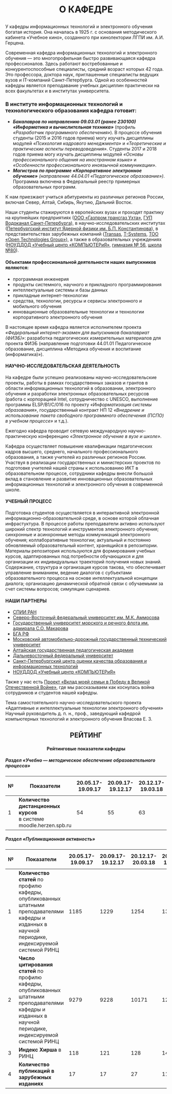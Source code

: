 # <p align='center'> О КАФЕДРЕ </p>

У кафедры информационных технологий и электронного обучения богатая история. Она началась в 1925 г. с основания методического кабинета «Учебное кино», созданного при кинолектории ЛГПИ им. А.И. Герцена.

Современная кафедра информационных технологий и электронного обучения — это многопрофильная быстро развивающаяся кафедра профессионалов. Здесь работают востребованные и конкурентоспособные специалисты, средний возраст которых 42 года. Это профессора, доктора наук, приглашенные специалисты ведущих вузов и IT-компаний Санкт-Петербурга. Одной из особенностей кафедры является преподавание учебных дисциплин практически на всех факультетах и в институтах университета.

### В институте информационных технологий и технологического образования кафедра готовит:

- ***Бакалавров по направлению 09.03.01 (ранее 230100) «Информатика и вычислительная техника»*** (профиль *«Разработчик программного обеспечения»*). В процессе обучения студенты (2015 и 2016 годов приема) могу изучать дисциплины модулей *«Психология кадрового менеджмента»* и *«Теоретические и практические аспекты переводоведения»*. Студенты 2017 и 2018 годов приема могу изучать дисциплины модулей *«Основы профессионального общения на иностранном языке»* и *«Особенности профессионального иноязычной коммуникации»*.
- ***Магистров по программе «Корпоративное электронное обучение»*** *(направление 44.04.01 «Педагогическое образование»)*. Программа включена в Федеральный реестр примерных образовательных программ.

К нам приезжают учиться абитуриенты из различных регионов России, включая Север, Алтай, Сибирь, Якутию, Дальний Восток. 

Наши студенты стажируются в европейских вузах и проходят практику на крупнейших предприятиях ([ООО «Газпром трансгаз Ухта»](https://ukhta-tr.gazprom.ru/), [ГУП Водоканал Санкт-Петербурга](http://www.vodokanal.spb.ru/)), в научно-исследовательских институтах ([Петербургский институт Ядерной физики им. Б.П. Константинова](http://www.pnpi.spb.ru/)), в представительствах зарубежных компаний ([Transas](https://www.transas.ru/), [T-Systems](https://www.t-systems.com/ru/ru), [ТОО «Open Technologies Group»](http://otgroup.kz/)), а также в образовательных учреждениях ([НОУДДОД «Учебный центр «КОМПЬЮТЕРиЯ»](https://www.computeria.ru/), [гимназия № 56](http://school56.org/), [школа №80](https://school80.spb.ru/ru)).

#### Объектами профессиональной деятельности наших выпускников являются: 

- программная инженерия
- продукты системного, научного и прикладного программирования
- интеллектуальные системы и базы данных
- прикладные интернет-технологии
- средства, технологии, ресурсы и сервисы электронного и мобильного обучения
- инновационные образовательные технологии и технологии корпоративного электронного обучения

В настоящее время кафедра является исполнителем проекта *«Федеральный интернет-экзамен для выпускников бакалавриат (ФИЭБ)»*: разработка педагогических измерительных материалов для проекта ФИЭБ (направление подготовки 44.01.01 Педагогическое образование, дисциплина «Методика обучения и воспитание (информатика)»).

#### НАУЧНО-ИССЛЕДОВАТЕЛЬСКАЯ ДЕЯТЕЛЬНОСТЬ

На кафедре были успешно реализованы научно-исследовательские проекты, работы в рамках государственных заказов и грантов в области информационных технологий в образовании, электронного обучения и разработки электронных образовательных ресурсов (работа с корпорацией Intel, сотрудничество с UNESCO, выполнение программы ELSP/B1/C/016 по проекту *«Информатизация системы образования»*, государственный контракт НП 12 *«Внедрение и использование пакета свободного программного обеспечения (ПСПО) в учебном процессе»* и т.д.).

Ежегодно кафедра проводит сетевую международную научно-практическую конференцию *«Электронное обучение в вузе и школе»*.

Кафедра осуществляет повышение квалификации педагогических кадров высшего, среднего, начального профессионального образования, а также учителей из различных регионов России. Участвуя в реализации государственных и министерских проектов по подготовке учителей нашей страны к использованию ИКТ в образовательном процессе, сотрудники кафедры внесли большой вклад в становление и развитие инновационных образовательных информационных технологий и электронного обучения в современной школе.

#### УЧЕБНЫЙ ПРОЦЕСС

Подготовка студентов осуществляется в интерактивной электронной информационно-образовательной среде, в основе которой облачная инфрастуктура. В процессе работы преподаватели активно используют широкий спектр технологий и инструментов электронного обучения; синхронные и асинхронные методы коммуникаций электронного обучения; коллаборативные технологии; актуальный и постоянно обновляемый образовательный контент, хранящийся в репозитории. Материалы репозитория используются для формирования учебных курсов, адаптированных под потребности обучающихся и для организации их индивидуальных траекторий получения новых знаний. Содержание, структура и организация курсов такова, что обеспечивает управление вниманием, ведение диалогов с субъектами образовательного процесса на основе интеллектуальной концепции диалога; организацию динамической обратной связи с обучаемыми за счет системы вопросов; симуляции сценариев.

#### НАШИ ПАРТНЕРЫ 

- [СПИИ РАН](http://www.spiiras.nw.ru/)
- [Северо-Восточный федеральный университет им. М.К. Аммосова](https://www.s-vfu.ru/)
- [Государственный университет морского и речного флота им. адмирала С.О. Макарова](https://gumrf.ru/)
- [БГА РФ](http://www.bgarf.ru/)
- [Московский автомобильно-дорожный государственный технический университет](http://www.madi.ru/)
- [Алтайская государственная педагогическая академия](https://www.altspu.ru/)
- [Дальневосточный федеральный университет](https://www.dvfu.ru/)
- [Санкт-Петербургский центр оценки качества образования и информационных технологий](https://rcokoit.ru/)
- [НОУДДОД «Учебный центр «КОМПЬЮТЕРиЯ»](https://www.computeria.ru/)

Также у нас есть [Проект «Вклад моей семьи в Победу в Великой Отечественной Войне»](https://ict.herzen.spb.ru/department/about-us/ww2), где мы рассказываем как коснулась война сотрудников и студентов нашей кафедры.

Тема самостоятельного научно-исследовательского проекта
«Адаптивные и интеллектуальные технологии электронного обучения»
Научный руководитель д. п. н., проф., заведующий кафедрой компьютерных
технологий и электронного обучения
Власова Е. З.

## <p align='center'> РЕЙТИНГ </p>

#### <p align='center'> Рейтинговые показатели кафедры </p>

##### Раздел «Учебно — методическое обеспечение образовательного процесса»

| №    | <p align='center'> Показатели </p>                           | 20.05.17-19.09.17 | 20.09.17-19.12.17 | 20.12.17-19.03.18 | 20.03.18-19.05.18 | 20.02.18-19.09.18 | 20.09.18-19.12.18 |
| ---- | ------------------------------------------------------------ | ----------------- | ----------------- | ----------------- | ----------------- | ----------------- | ----------------- |
| 1    | **Количество дистанционных курсов** <br />в системе moodle.herzen.spb.ru | 54                | 55                | 63                | 66                | 85                | 102               |

##### Раздел «Публикационная активность»

| №    | <p align='center'> Показатели </p>                           | 20.05.17-19.09.17 | 20.09.17-19.12.17 | 20.12.17-20.03.18 | 20.09.18-19.12.18 |
| ---- | ------------------------------------------------------------ | ----------------- | ----------------- | ----------------- | ----------------- |
| 1    | **Количество статей** по профилю кафедры, опубликованных штатными преподавателями кафедры и изданных в научной периодике, индексируемой системой РИНЦ | 1185              | 1229              | 1254              | 1395              |
| 2    | **Число цитирования статей** по профилю кафедры, опубликованных штатными преподавателями кафедры и изданных в научной периодике, индексируемой системой РИНЦ | 9279              | 9228              | 10171             | 12085             |
| 3    | **Индекс Хирша** в РИНЦ                                      | 118               | 121               | 128               | 141               |
| 4    | **Количество публикаций в зарубежных изданиях**              | 17                | 17                | 27                | 11                |

<!-- Автор верстки: Елизавета Суркова -->
